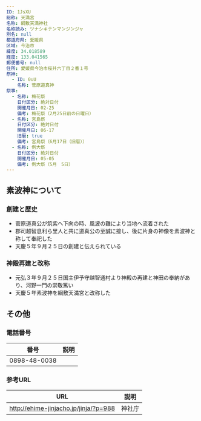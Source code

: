 ```yaml
---
ID: 1JsXU
総称: 天満宮
名称: 綱敷天満神社
名称読み: ツナシキテンマンジンジャ
別名: null
都道府県: 愛媛県
区域: 今治市
緯度: 34.018589
経度: 133.041565
郵便番号: null
住所: 愛媛県今治市桜井六丁目２番１号
祭神:
  - ID: 0uU
    名称: 菅原道真神
祭事:
  - 名称: 梅花祭
    日付区分: 絶対日付
    開催月日: 02-25
    備考: 梅花祭（2月25日前の日曜日）
  - 名称: 宮島祭
    日付区分: 絶対日付
    開催月日: 06-17
    旧暦: true
    備考: 宮島祭（6月17日（旧暦））
  - 名称: 例大祭
    日付区分: 絶対日付
    開催月日: 05-05
    備考: 例大祭（5月　5日）
---
```


## 素波神について

### 創建と歴史

- 菅原道真公が筑紫へ下向の時、風波の難により当地へ流着された
- 郡司越智息利ら里人と共に道真公の至誠に接し、後に片身の神像を素波神と称して奉祀した
- 天慶５年９月２５日の創建と伝えられている

### 神殿再建と改称

- 元弘３年９月２５日国主伊予守越智通村より神殿の再建と神田の奉納があり、河野一門の崇敬篤い
- 天慶５年素波神を綱敷天満宮と改称した

## その他

### 電話番号

| 番号         | 説明 |
| ------------ | ---- |
| 0898-48-0038 |      |

### 参考URL

| URL                                   | 説明   |
| ------------------------------------- | ------ |
| http://ehime-jinjacho.jp/jinja/?p=988 | 神社庁 |
